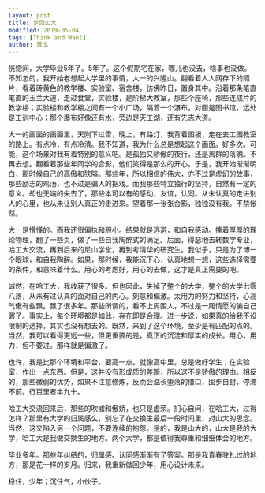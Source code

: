 ```yaml
---
layout: post
title: 梦回山大
modified: 2019-05-04
tags: [Think and Want]
author: 晋戈
---
```


恍惚间，大学毕业5年了。5年了。这个假期宅在家，哪儿也没去，啥事也没做。不知怎的，我开始老想起大学里的事情，大一的兴隆山。翻看着人人网存下的照片，看着砖黄色的教学楼、实验室、宿舍楼，彷佛昨日，置身其中。沿着那条笔直笔直的玉兰大道，走过食堂，实验楼，是阶梯大教室，那些个座椅，那些连成片的教学楼；实验楼和教学楼之间有一个小广场，隔着一个瀑布，对面是图书馆，远处是工训中心；那个瀑布好像还有水，旁边是天工湖，还有先志大道。

大一的画面的画面里，天刚下过雪，晚上，有路灯，我背着图板，走在去工图教室的路上。有点冷，有点冷清。我不知道，我为什么总是想起这个画面。好多次。可能，这个场景对我有着特别的意义吧。是孤独又骄傲的夜行，还是离群的落魄。不再去想。翻看着那些年同学的合影，他们笑得是那么的开心。于是，我开始渐渐明白，那时候自己的高傲和狭隘。那些年，所以相信的伟大，亦不过是虚幻的故事，那些励志的鸡汤，也不过是骗人的把戏。而我那些特立独行的坚持，自然有一定的意义。却也无端的失去了，那些本可以有的感动，友谊，认同。从未认真的走进别人的心里，也从未让别人真正的走进来。望着那一张张合影，独独没有我。不禁怅然。

大一是懵懂的。而我还很偏执和胆小。结果就是逃避，和自我感动。捧着厚厚的理论物理，翻了一些页，做了一些自我陶醉式的满足。后面，得瑟地去转数学专业，哈工大交流，再到后来的尼山学堂，再到考清华的研究生。我似乎，只是为了博一个眼球，和自我陶醉。如果，那时候，我能沉下心，认真地想一想，这些选择需要的条件，和意味着什么。用心的考虑好，用心的去做，这才是真正需要的吧。

诚然，在哈工大，我收获了很多。但也因此，失掉了整个的大学，整个的大学七零八落，从未有过认真的面对自己的内心。刻意和偏激。太用力的努力和坚持，心高气傲有些飘。飘了很多年。那些所谓的，看不上周围人，不过是一厢情愿的骗自己罢了。事实上，每个环境都是如此，存在即是合理。进一步说，如果真的给我不设限制的选择，其实也没有想去的。既然，来到了这个环境，至少是有匹配的点的。当然，我可以看得更远一些，但更重要的是，真正的沉淀和厚实的成长。用心，用力，但不要过。那样就是偏激了。

也许，我是比那个环境和平台，要高一点。就像高中里，总是做好学生；在实验室，作出一点东西。但是，这并没有形成质的差距，所以这不是骄傲的理由。相反的，那些微弱的优势，如果不注意修炼，反而会滋长堕落的借口，固步自封，停滞不前。行百里者半九十。

哈工大交流回来后，那些的吹嘘和傲娇，也只是虚荣。扪心自问，在哈工大，过得怎样？那里有大学的归属感么，别忘了在交换生最后一段时间里，对山大的思念。当然，这又陷入另一个问题，不要连续的抱怨。是的，我是山大的，山大是我的大学，哈工大是我做交换生的地方。两个大学，都是值得我尊重和细细体会的地方。

毕业多年。那些年纠结的，归属感、认同感渐渐有了答案。那是我青春驻扎过的地方，那是花一样的岁月。归来，我重新做回少年，用心设计未来。

稳住，少年；沉住气，小伙子。






